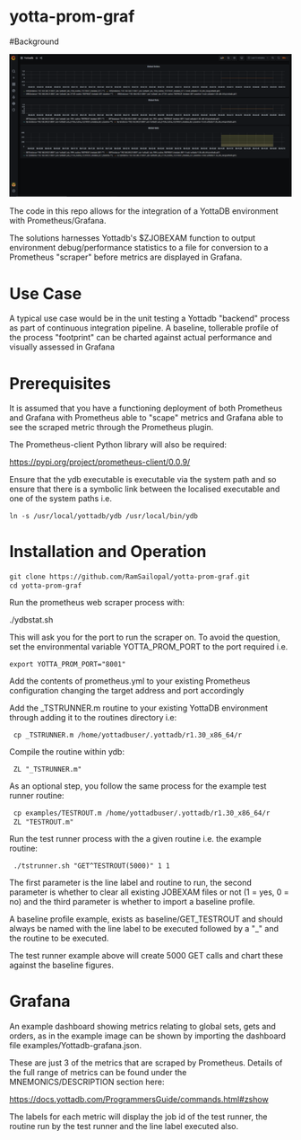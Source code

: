 # yotta-prom-graf


#Background


![Alt text](yottadb-graf.PNG?raw=true "YottaDB unit test runner Dashboard")

The code in this repo allows for the integration of a YottaDB environment with Prometheus/Grafana.

The solutions harnesses Yottadb's $ZJOBEXAM function to output environment debug/performance statistics to a file for conversion to a Prometheus "scraper" before metrics are displayed in Grafana.


# Use Case

A typical use case would be in the unit testing a Yottadb "backend" process as part of continuous integration pipeline. A baseline, tollerable profile of the process "footprint" can be charted against actual performance and visually assessed in Grafana 


# Prerequisites

It is assumed that you have a functioning deployment of both Prometheus and Grafana with Prometheus able to "scape" metrics and Grafana able to see the scraped metric through the Prometheus plugin.

The Prometheus-client Python library will also be required:

https://pypi.org/project/prometheus-client/0.0.9/

Ensure that the ydb executable is executable via the system path and so ensure that there is a symbolic link between the localised executable and one of the system paths i.e.

    ln -s /usr/local/yottadb/ydb /usr/local/bin/ydb


# Installation and Operation

    git clone https://github.com/RamSailopal/yotta-prom-graf.git
    cd yotta-prom-graf
    
Run the prometheus web scraper process with:
   
   ./ydbstat.sh 
   
This will ask you for the port to run the scraper on. To avoid the question, set the environmental variable YOTTA_PROM_PORT to the port required i.e.

    export YOTTA_PROM_PORT="8001"
    
Add the contents of prometheus.yml to your existing Prometheus configuration changing the target address and port accordingly

Add the _TSTRUNNER.m routine to your existing YottaDB environment through adding it to the routines directory i.e:

     cp _TSTRUNNER.m /home/yottadbuser/.yottadb/r1.30_x86_64/r
     
Compile the routine within ydb:

     ZL "_TSTRUNNER.m"
     
As an optional step, you follow the same process for the example test runner routine:

     cp examples/TESTROUT.m /home/yottadbuser/.yottadb/r1.30_x86_64/r
     ZL "TESTROUT.m"
    
Run the test runner process with the a given routine i.e. the example routine:

     ./tstrunner.sh "GET^TESTROUT(5000)" 1 1
     
The first parameter is the line label and routine to run, the second parameter is whether to clear all existing JOBEXAM files or not (1 = yes, 0 = no) and the third parameter is whether to import a baseline profile.

A baseline profile example, exists as baseline/GET_TESTROUT and should always be named with the line label to be executed followed by a "_" and the routine to be executed.

The test runner example above will create 5000 GET calls and chart these against the baseline figures.


# Grafana

An example dashboard showing metrics relating to global sets, gets and orders, as in the example image can be shown by importing the dashboard file examples/Yottadb-grafana.json.

These are just 3 of the metrics that are scraped by Prometheus. Details of the full range of metrics can be found under the MNEMONICS/DESCRIPTION section here:

https://docs.yottadb.com/ProgrammersGuide/commands.html#zshow

The labels for each metric will display the job id of the test runner, the routine run by the test runner and the line label executed also.

    

    
